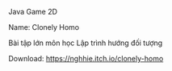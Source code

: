 Java Game 2D

Name: Clonely Homo

Bài tập lớn môn học Lập trình hướng đối tượng

Download: https://nghhie.itch.io/clonely-homo





